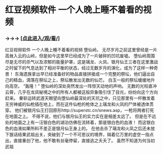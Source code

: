 # 红豆视频软件 一个人晚上睡不着看的视频

### →→→ <a href="http://3t3e.com/index.html">[点此进入/观/看/]</a>

红豆视频软件 一个人晚上睡不着看的视频
堕仙岭。
    无尽岁月之前这里曾经是一片高耸入云的山岭，但是如今这里早已经成为了一片破碎的凹坑废墟。
    堕仙岭周围尽是无尽的杀气以及浓郁的能量护罩，这是璃龙、火凤、银月仙王三者在这里激战之时留下的气息达到了相对平衡的状态，经过无数岁月的演化，成为了这样一种奇景！
    东海遗族拿出早已经准备好的物品直接拼接成一个完整的祭坛，他们逼出自己的精血，滴落在祭坛之上，祭坛散发出无数的仙芒。
    白玉一般的祭坛缓缓地升向高空。
    “轰隆！”
    堕仙岭的深处突然发出一阵惊天动地的声响。
    无数的光柱直冲云霄，几乎在龙凤秘境之中的所有人都被这般异象吸引住了目光，纷纷向这个方向赶来。
    秦斩运转武道天眼望向堕仙岭最深处的天坑之中，只见那里有一杆散发着无穷神威的仙枪插在地上，而在这件仙枪的枪体之上璃龙和火凤的尸体被透体贯穿。
    他们被银月仙王打回原形http://superstc.cn/snews.asp，一枪将两者钉死在地面之上。
    不得不说，他们与银月仙王的实力实在是相差太远了。
    但是在不远处的地面之上有一汪银白色的湖泊仿佛在流转着，那是银白色的血液！
    而这银白色的血液如果所料不差正是银月仙王身上的。
    在他击杀了璃龙和火凤之后还未放下狠话结果武祖出关，突破到了一个不可思议的境界，隔着亿万里的虚空一指点出，直接重创了他，他不敢有丝毫停留，直接逃之夭夭了。
    虽然不知道为何当初武祖
